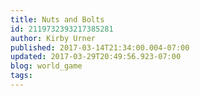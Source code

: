 ```yaml
---
title: Nuts and Bolts
id: 2119732393217385281
author: Kirby Urner
published: 2017-03-14T21:34:00.004-07:00
updated: 2017-03-29T20:49:56.923-07:00
blog: world_game
tags: 
---
```


